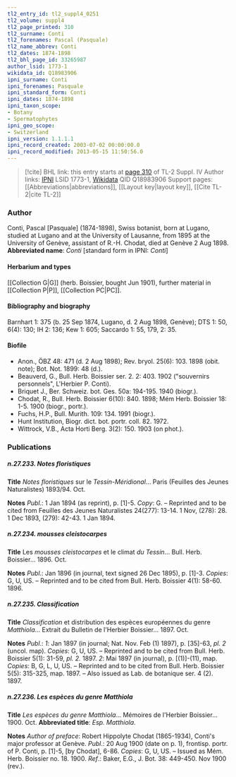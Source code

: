 ```yaml
---
tl2_entry_id: tl2_suppl4_0251
tl2_volume: suppl4
tl2_page_printed: 310
tl2_surname: Conti
tl2_forenames: Pascal (Pasquale)
tl2_name_abbrev: Conti
tl2_dates: 1874-1898
tl2_bhl_page_id: 33265987
author_lsid: 1773-1
wikidata_id: Q18983906
ipni_surname: Conti
ipni_forenames: Pasquale
ipni_standard_form: Conti
ipni_dates: 1874-1898
ipni_taxon_scope: 
- Botany
- Spermatophytes
ipni_geo_scope: 
- Switzerland
ipni_version: 1.1.1.1
ipni_record_created: 2003-07-02 00:00:00.0
ipni_record_modified: 2013-05-15 11:50:56.0
---
```


> [!cite] BHL link: this entry starts at [page 310](https://www.biodiversitylibrary.org/page/33265987) of TL-2 Suppl. IV
> Author links: [IPNI](https://www.ipni.org/a/1773-1) LSID 1773-1, [Wikidata](https://www.wikidata.org/wiki/Q18983906) QID Q18983906
> Support pages: [[Abbreviations|abbreviations]], [[Layout key|layout key]], [[Cite TL-2|cite TL-2]]

### Author

Conti, Pascal \[Pasquale\] (1874-1898), Swiss botanist, born at Lugano, studied at Lugano and at the University of Lausanne, from 1895 at the University of Genève, assistant of R.-H. Chodat, died at Genève 2 Aug 1898. 
**Abbreviated name**: *Conti* \[standard form in IPNI: *Conti*\]

#### Herbarium and types

[[Collection G|G]] (herb. Boissier, bought Jun 1901), further material in [[Collection P|P]], [[Collection PC|PC]].

#### Bibliography and biography

Barnhart 1: 375 (b. 25 Sep 1874, Lugano, d. 2 Aug 1898, Genève); DTS 1: 50, 6(4): 130; IH 2: 136; Kew 1: 605; Saccardo 1: 55, 179, 2: 35.

#### Biofile

- Anon., ÖBZ 48: 471 (d. 2 Aug 1898); Rev. bryol. 25(6): 103. 1898 (obit. note); Bot. Not. 1899: 48 (d.).
- Beauverd, G., Bull. Herb. Boissier ser. 2. 2: 403. 1902 ("souvernirs personnels", L'Herbier P. Conti).
- Briquet J., Ber. Schweiz. bot. Ges. 50a: 194-195. 1940 (biogr.).
- Chodat, R., Bull. Herb. Boissier 6(10): 840. 1898; Mém Herb. Boissier 18: 1-5. 1900 (biogr., portr.).
- Fuchs, H.P., Bull. Murith. 109: 134. 1991 (biogr.).
- Hunt Institution, Biogr. dict. bot. portr. coll. 82. 1972.
- Wittrock, V.B., Acta Horti Berg. 3(2): 150. 1903 (on phot.).

### Publications

##### n.27.233. Notes floristiques

**Title**
*Notes floristiques* sur le *Tessin-Méridional*... Paris (Feuilles des Jeunes Naturalistes) 1893/94. Oct.

**Notes**
*Publ*.: 1 Jan 1894 (as reprint), p. \[1\]-5. *Copy*: G. – Reprinted and to be cited from Feuilles des Jeunes Naturalistes 24(277): 13-14. 1 Nov, (278): 28. 1 Dec 1893, (279): 42-43. 1 Jan 1894.

##### n.27.234. mousses cleistocarpes

**Title**
Les *mousses cleistocarpes* et le climat *du Tessin*... Bull. Herb. Boissier... 1896. Oct.

**Notes**
*Publ*.: Jan 1896 (in journal, text signed 26 Dec 1895), p. \[1\]-3. *Copies*: G, U, US. – Reprinted and to be cited from Bull. Herb. Boissier 4(1): 58-60. 1896.

##### n.27.235. Classification

**Title**
*Classification* et distribution des espèces européennes du genre *Matthiola*... Extrait du Bulletin de l'Herbier Boissier... 1897. Oct.

**Notes**
*Publ*.: *1*: Jan 1897 (in journal; Nat. Nov. Feb (1) 1897), p. \[35\]-63, *pl. 2* (uncol. map). *Copies*: G, U, US. – Reprinted and to be cited from Bull. Herb. Boissier 5(1): 31-59, *pl. 2.* 1897.
*2*: Mai 1897 (in journal), p. \[(1)\]-(11), map. *Copies*: B, G, L, U, US. – Reprinted and to be cited from Bull. Herb. Boissier 5(5): 315-325, map. 1897. – Also issued as Lab. de botanique ser. 4 (2). 1897.

##### n.27.236. Les espèces du genre Matthiola

**Title**
*Les espèces du genre Matthiola*... Mémoires de l'Herbier Boissier... 1900. Oct.
**Abbreviated title**: *Esp. Matthiola*.

**Notes**
*Author of preface*: Robert Hippolyte Chodat (1865-1934), Conti's major professor at Genève.
*Publ*.: 20 Aug 1900 (date on p. 1), frontisp. portr. of P. Conti, p. \[1\]-5, \[by Chodat\], 6-86.
*Copies*: G, U, US. – Issued as Mém. Herb. Boissier no. 18. 1900.
*Ref*.: Baker, E.G., J. Bot. 38: 449-450. Nov 1900 (rev.).

